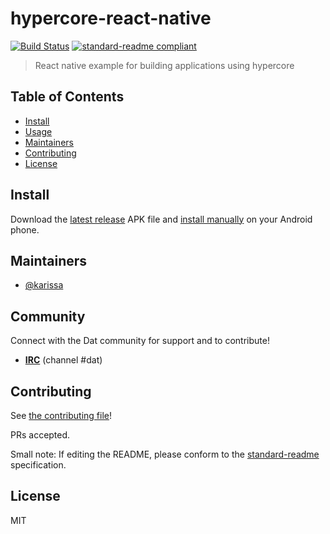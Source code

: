 # hypercore-react-native

[![Build Status](https://app.bitrise.io/app/288e6b3c3069b8e6/status.svg?token=WQq3QO2MrSbNUnr4mfO8gQ&branch=master)](https://app.bitrise.io/app/288e6b3c3069b8e6)
[![standard-readme compliant](https://img.shields.io/badge/standard--readme-OK-green.svg?style=flat-square)](https://github.com/RichardLitt/standard-readme)

> React native example for building applications using hypercore

## Table of Contents

- [Install](#install)
- [Usage](#usage)
- [Maintainers](#maintainers)
- [Contributing](#contributing)
- [License](#license)

## Install

Download the [latest release](https://github.com/karissa/hypercore-rn/releases)
APK file and [install manually](https://www.wikihow.com/Install-APK-Files-from-a-PC-on-Android) on your Android phone.

## Maintainers

- [@karissa](https://github.com/karissa)

## Community

Connect with the Dat community for support and to contribute!

- [**IRC**](https://kiwiirc.com/nextclient/irc.freenode.net/) (channel #dat)

## Contributing

See [the contributing file](CONTRIBUTING.md)!

PRs accepted.

Small note: If editing the README, please conform to the [standard-readme](https://github.com/RichardLitt/standard-readme) specification.

## License

MIT
